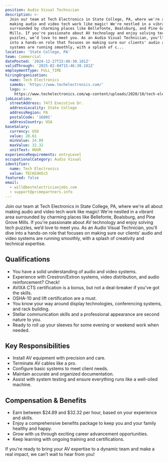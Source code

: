 ```yaml
---
position: Audio Visual Technician
description: >-
  Join our team at Tech Electronics in State College, PA, where we're all about
  making audio and video tech work like magic! We're nestled in a vibrant area
  surrounded by charming places like Bellefonte, Boalsburg, and Pine Grove
  Mills. If you're passionate about AV technology and enjoy solving tech
  puzzles, we’d love to meet you. As an Audio Visual Technician, you'll dive
  into a hands-on role that focuses on making sure our clients' audio and video
  systems are running smoothly, with a splash of c...
location: 'State College, PA'
team: Commercial
datePosted: '2024-12-27T15:46:30.101Z'
validThrough: '2025-02-04T15:46:30.101Z'
employmentType: FULL_TIME
hiringOrganization:
  name: Tech Electronics
  sameAs: 'https://www.techelectronics.com/'
  logo: >-
    https://www.techelectronics.com/wp-content/uploads/2020/10/tech-electronics-logo.png
jobLocation:
  streetAddress: 7473 Executive Dr.
  addressLocality: State College
  addressRegion: PA
  postalCode: '16801'
  addressCountry: USA
baseSalary:
  currency: USD
  value: 28.61
  minValue: 24.89
  maxValue: 32.32
  unitText: HOUR
experienceRequirements: entryLevel
occupationalCategory: Audio Visual
identifier:
  name: Tech Electronics
  value: TECH2dm5c5
featured: false
email:
  - will@bestelectricianjobs.com
  - support@primepartners.info
---
```




Join our team at Tech Electronics in State College, PA, where we're all about making audio and video tech work like magic! We're nestled in a vibrant area surrounded by charming places like Bellefonte, Boalsburg, and Pine Grove Mills. If you're passionate about AV technology and enjoy solving tech puzzles, we’d love to meet you. As an Audio Visual Technician, you'll dive into a hands-on role that focuses on making sure our clients' audio and video systems are running smoothly, with a splash of creativity and technical expertise. 

## Qualifications

- You have a solid understanding of audio and video systems.
- Experience with Crestron/Extron systems, video distribution, and audio reinforcement? Check!
- AVIXA CTS certification is a bonus, but not a deal-breaker if you've got the skills.
- OSHA-10 and lift certification are a must.
- You know your way around display technologies, conferencing systems, and rack building.
- Stellar communication skills and a professional appearance are second nature to you.
- Ready to roll up your sleeves for some evening or weekend work when needed.

## Key Responsibilities

- Install AV equipment with precision and care.
- Terminate AV cables like a pro.
- Configure basic systems to meet client needs.
- Maintain accurate and organized documentation.
- Assist with system testing and ensure everything runs like a well-oiled machine.

## Compensation & Benefits

- Earn between $24.89 and $32.32 per hour, based on your experience and skills.
- Enjoy a comprehensive benefits package to keep you and your family healthy and happy.
- Grow with us through exciting career advancement opportunities.
- Keep learning with ongoing training and certifications. 

If you're ready to bring your AV expertise to a dynamic team and make a real impact, we can’t wait to hear from you!
